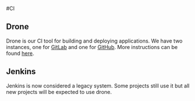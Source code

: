 #CI
## Drone
Drone is our CI tool for building and deploying applications. We have two instances, one for [GitLab](https://drone-gitlab.digital.homeoffice.gov.uk) and one for [GitHub](https://drone.digital.homeoffice.gov.uk). More instructions can be found [here](https://github.com/UKHomeOffice/central-devteam-board/blob/master/drone-how-to.md).

## Jenkins
Jenkins is now considered a legacy system. Some projects still use it but all new projects will be expected to use drone.
